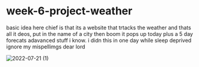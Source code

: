 # week-6-project-weather

basic idea here chief is that its a website that trtacks the weather and thats all it deos, put in the name of a city then boom it pops up today plus a 5 day forecats adavanced stuff i know. i didn this in one day while sleep deprived ignore my mispellimgs dear lord 

![2022-07-21 (1)](https://user-images.githubusercontent.com/106626454/180330148-b006142b-8077-409f-8a26-90ab75ade69f.png)

